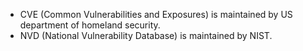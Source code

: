 - CVE (Common Vulnerabilities and Exposures) is maintained by US department of homeland security.
- NVD (National Vulnerability Database) is maintained by NIST.